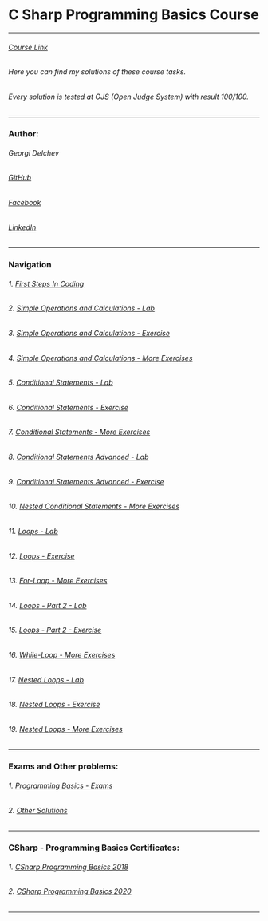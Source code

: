 # C Sharp Programming Basics Course
------------
###### [Course Link](https://softuni.bg/trainings/2808/programming-basics-with-c-sharp-march-2020) 
###### *Here you can find my solutions of these course tasks.*
###### *Every solution is tested at OJS (Open Judge System) with result 100/100.*
------------
### Author:
###### Georgi Delchev 

###### [GitHub](https://github.com/georgidelchev)
###### [Facebook](https://www.facebook.com/georgi.d99/)
###### [LinkedIn](https://www.linkedin.com/in/delchevgeorgi/)
------------
### Navigation

###### 1. [First Steps In Coding](https://github.com/georgidelchev/CSharp-Programming-Basics-Tasks/tree/master/01%20-%20%5BFirst%20Steps%20In%20Coding%5D)
###### 2. [Simple Operations and Calculations - Lab](https://github.com/georgidelchev/CSharp-Programming-Basics-Tasks/tree/master/02%20-%20%5BSimple%20Operations%20and%20Calculations%20-%20Lab%5D)
###### 3. [Simple Operations and Calculations - Exercise](https://github.com/georgidelchev/CSharp-Programming-Basics-Tasks/tree/master/03%20-%20%5BSimple%20Operations%20and%20Calculations%20-%20Exercise%5D)
###### 4. [Simple Operations and Calculations - More Exercises](https://github.com/georgidelchev/CSharp-Programming-Basics-Tasks/tree/master/04%20-%20%5BSimple%20Operations%20and%20Calculations%20-%20More%20Exercises%5D)
###### 5. [Conditional Statements - Lab](https://github.com/georgidelchev/CSharp-Programming-Basics-Tasks/tree/master/05%20-%20%5BConditional%20Statements%20-%20Lab%5D)
###### 6. [Conditional Statements - Exercise](https://github.com/georgidelchev/CSharp-Programming-Basics-Tasks/tree/master/06%20-%20%5BConditional%20Statements%20-%20Exercise%5D)
###### 7. [Conditional Statements - More Exercises](https://github.com/georgidelchev/CSharp-Programming-Basics-Tasks/tree/master/07%20-%20%5BConditional%20Statements%20-%20More%20Exercises%5D)
###### 8. [Conditional Statements Advanced - Lab](https://github.com/georgidelchev/CSharp-Programming-Basics-Tasks/tree/master/08%20-%20%5BConditional%20Statements%20Advanced%20-%20Lab%5D)
###### 9. [Conditional Statements Advanced - Exercise](https://github.com/georgidelchev/CSharp-Programming-Basics-Tasks/tree/master/09%20-%20%5BConditional%20Statements%20Advanced%20-%20Exercise%5D)
###### 10. [Nested Conditional Statements - More Exercises](https://github.com/georgidelchev/CSharp-Programming-Basics-Tasks/tree/master/10%20-%20%5BNested%20Conditional%20Statements%20-%20More%20Exercises%5D)
###### 11. [Loops - Lab](https://github.com/georgidelchev/CSharp-Programming-Basics-Tasks/tree/master/11%20-%20%5BLoops%20-%20Lab%5D)
###### 12. [Loops - Exercise](https://github.com/georgidelchev/CSharp-Programming-Basics-Tasks/tree/master/12%20-%20%5BLoops%20-%20Exercise%5D)
###### 13. [For-Loop - More Exercises](https://github.com/georgidelchev/CSharp-Programming-Basics-Tasks/tree/master/13%20-%20%5BFor-Loop%20-%20More%20Exercises%5D)
###### 14. [Loops - Part 2 - Lab](https://github.com/georgidelchev/CSharp-Programming-Basics-Tasks/tree/master/14%20-%20%5BLoops%20-%20Part%202%20-%20Lab%5D)
###### 15. [Loops - Part 2 - Exercise](https://github.com/georgidelchev/CSharp-Programming-Basics-Tasks/tree/master/15%20-%20%5BLoops%20-%20Part%202%20-%20Exercise%5D)
###### 16. [While-Loop - More Exercises](https://github.com/georgidelchev/CSharp-Programming-Basics-Tasks/tree/master/16%20-%20%5BWhile-Loop%20-%20More%20Exercises%5D)
###### 17. [Nested Loops - Lab](https://github.com/georgidelchev/CSharp-Programming-Basics-Tasks/tree/master/17%20-%20%5BNested%20Loops%20-%20Lab%5D)
###### 18. [Nested Loops - Exercise](https://github.com/georgidelchev/CSharp-Programming-Basics-Tasks/tree/master/18%20-%20%5BNested%20Loops%20-%20Exercise%5D)
###### 19. [Nested Loops - More Exercises](https://github.com/georgidelchev/CSharp-Programming-Basics-Tasks/tree/master/19%20-%20%5BNested%20Loops%20-%20More%20Exercises%5D)

------------
### Exams and Other problems:
###### 1. [Programming Basics - Exams](https://github.com/georgidelchev/CSharp-Programming-Basics-Tasks/tree/master/%5BProgramming%20Basics%20-%20Exams%5D)
###### 2. [Other Solutions](https://github.com/georgidelchev/CSharp-Programming-Basics-Tasks/tree/master/%5BOther%20Solutions%5D)
------------
### CSharp - Programming Basics Certificates:
###### 1. [CSharp Programming Basics 2018](https://softuni.bg/certificates/details/60522/7f0d88f0)
###### 2. [CSharp Programming Basics 2020](https://softuni.bg/certificates/details/81516/44cacb84)
------------


